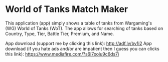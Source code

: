World of Tanks Match Maker
===================

This application (app) simply shows a table of tanks from Wargaming's (WG) World of Tanks (WoT).
The app allows for searching of tanks based on Country, Type, Tier, Battle Tier, Premium, and Name.

App download (support me by clicking this link): http://adf.ly/bv1i2
App download (if you hate ads and/or are impatient then I guess you can clicks this link): https://www.mediafire.com/?s6i7xolu9c6ds7i
